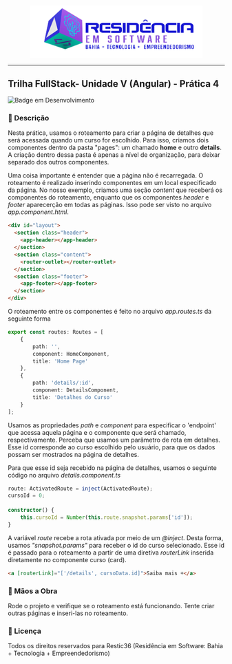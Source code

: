 <div align="center">
<img src="src/images/logo-nav.png" width="400px">
</div>

---

## Trilha FullStack- Unidade V (Angular) - Prática 4

![Badge em Desenvolvimento](http://img.shields.io/static/v1?label=Tecnologias&message=HTML|CSS|TYPESCRIPT|ANGULAR&color=GREEN&style=for-the-badge)

### :bookmark_tabs: Descrição

Nesta prática, usamos o roteamento para criar a página de detalhes que será acessada quando um curso for escolhido. Para isso, criamos dois componentes dentro da pasta "pages": um chamado <b>home</b> e outro <b>details</b>. A criação dentro dessa pasta é apenas a nível de organização, para deixar separado dos outros componentes.

Uma coisa importante é entender que a página não é recarregada. O roteamento é realizado inserindo componentes em um local especificado da página. No nosso exemplo, criamos uma seção <em>content</em> que receberá os componentes do roteamento, enquanto que os componentes <em>header</em> e <em>footer</em> aparecerção em todas as páginas. Isso pode ser visto no arquivo <em>app.component.html</em>.

```html
<div id="layout">
  <section class="header">
    <app-header></app-header>
  </section>
  <section class="content">
    <router-outlet></router-outlet>
  </section>
  <section class="footer">
    <app-footer></app-footer>
  </section>
</div>
```
O roteamento entre os componentes é feito no arquivo <em>app.routes.ts</em> da seguinte forma

```typescript
export const routes: Routes = [
    {
        path: '',
        component: HomeComponent,
        title: 'Home Page'
    },
    {
        path: 'details/:id',
        component: DetailsComponent,
        title: 'Detalhes do Curso'
    }
];
```
Usamos as propriedades <em>path</em> e <em>component</em> para especificar o 'endpoint' que acessa aquela página e o componente que será chamado, respectivamente. Perceba que usamos um parâmetro de rota em detalhes. Esse id corresponde ao curso escolhido pelo usuário, para que os dados possam ser mostrados na página de detalhes.

Para que esse id seja recebido na página de detalhes, usamos o seguinte código no arquivo <em>details.component.ts</em>

```typescript
route: ActivatedRoute = inject(ActivatedRoute);
cursoId = 0;

constructor() {
    this.cursoId = Number(this.route.snapshot.params['id']);
}
```
A variável <em>route</em> recebe a rota ativada por meio de um <em>@inject</em>. Desta forma, usamos <em>"snapshot.params"</em> para receber o id do curso selecionado. Esse id é passado para o roteamento a partir de uma diretiva <em>routerLink</em> inserida diretamente no componente curso (card).

```html
<a [routerLink]="['/details', cursoData.id]">Saiba mais +</a>
```
### :hammer: Mãos a Obra

Rode o projeto e verifique se o roteamento está funcionando. Tente criar outras páginas e inseri-las no roteamento.

### :triangular_flag_on_post: Licença
<p>
Todos os direitos reservados para Restic36 (Residência em Software: Bahia + Tecnologia + Empreendedorismo)
</p>